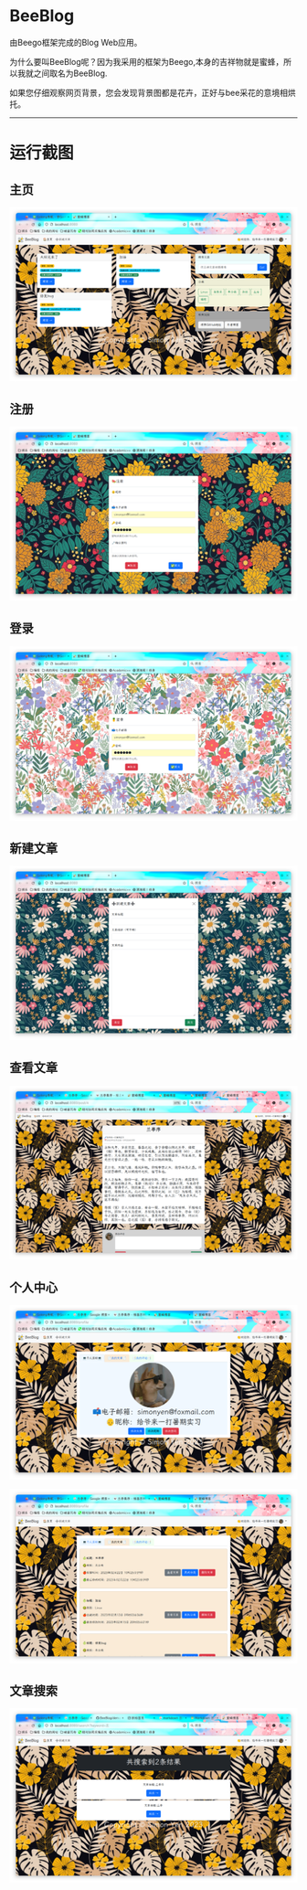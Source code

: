 # BeeBlog
由Beego框架完成的Blog Web应用。

为什么要叫BeeBlog呢？因为我采用的框架为Beego,本身的吉祥物就是蜜蜂，所以我就之间取名为BeeBlog.

如果您仔细观察网页背景，您会发现背景图都是花卉，正好与bee采花的意境相烘托。

***

# 运行截图

## 主页

![无法载入](https://github.com/SimonYen/BeeBlog/blob/master/demo/home.png)

## 注册

![无法载入](https://github.com/SimonYen/BeeBlog/blob/master/demo/register.png)

## 登录

![无法载入](https://github.com/SimonYen/BeeBlog/blob/master/demo/login.png)

## 新建文章

![无法载入](https://github.com/SimonYen/BeeBlog/blob/master/demo/add_post.png)

## 查看文章

![无法载入](https://github.com/SimonYen/BeeBlog/blob/master/demo/view_post.png)

## 个人中心

![无法载入](https://github.com/SimonYen/BeeBlog/blob/master/demo/profile1.png)

![无法载入](https://github.com/SimonYen/BeeBlog/blob/master/demo/profile2.png)

## 文章搜索

![无法载入](https://github.com/SimonYen/BeeBlog/blob/master/demo/search.png)
